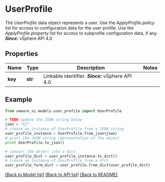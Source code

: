 # UserProfile

The *UserProfile* data object represents a user.  Use the *ApplyProfile.policy* list for access to configuration data for the user profile. Use the *ApplyProfile.property* list for access to subprofile configuration data, if any.  ***Since:*** vSphere API 4.0 

## Properties
Name | Type | Description | Notes
------------ | ------------- | ------------- | -------------
**key** | **str** | Linkable identifier.  ***Since:*** vSphere API 4.0  | 

## Example

```python
from vmware_vi.models.user_profile import UserProfile

# TODO update the JSON string below
json = "{}"
# create an instance of UserProfile from a JSON string
user_profile_instance = UserProfile.from_json(json)
# print the JSON string representation of the object
print UserProfile.to_json()

# convert the object into a dict
user_profile_dict = user_profile_instance.to_dict()
# create an instance of UserProfile from a dict
user_profile_form_dict = user_profile.from_dict(user_profile_dict)
```
[[Back to Model list]](../README.md#documentation-for-models) [[Back to API list]](../README.md#documentation-for-api-endpoints) [[Back to README]](../README.md)


